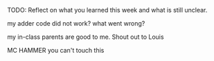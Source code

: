 TODO: Reflect on what you learned this week and what is still unclear.

my adder code did not work? what went wrong?

my in-class parents are good to me. Shout out to Louis

MC HAMMER you can't touch this